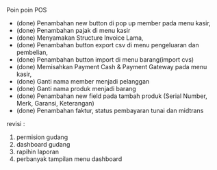 Poin poin POS
- (done) Penambahan new button di pop up member pada menu kasir,
- (done) Penambahan pajak di menu kasir
- (done) Menyamakan Structure Invoice Lama,
- (done) Penambahan button export csv di menu pengeluaran dan pembelian,
- (done) Penambahan button import di menu barang(import cvs)
- (done) Memisahkan Payment Cash & Payment Gateway pada menu kasir,
- (done) Ganti nama member menjadi pelanggan
- (done) Ganti nama produk menjadi barang
- (done) Penambahan new field pada tambah produk (Serial Number, Merk, Garansi, Keterangan)
- (done) Penambahan faktur, status pembayaran tunai dan midtrans

revisi :
1. permision gudang
2. dashboard gudang
3. rapihin laporan
4. perbanyak tampilan menu dashboard
